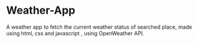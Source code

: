 # Weather-App
A weather app to fetch the current weather status of searched place, made using html, css and javascript , using OpenWeather API.
